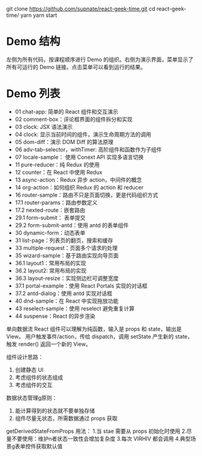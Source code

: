git clone https://github.com/supnate/react-geek-time.git
cd react-geek-time/
yarn yarn start


# Demo 结构
左侧为所有代码，按课程顺序进行 Demo 的组织。右侧为演示界面，菜单显示了所有可运行的 Demo 链接。点击菜单可以看到运行的结果。


# Demo 列表
* 01 chat-app: 简单的 React 组件和交互演示
* 02 comment-box：评论框界面的组件拆分和实现
* 03 clock: JSX 语法演示
* 04 clock: 显示当前时间的组件，演示生命周期方法的调用
* 05 dom-diff：演示 DOM Diff 的算法原理
* 06 adv-tab-selector，withTimer: 高阶组件和函数作为子组件
* 07 locale-sample： 使用 Conext API 实现多语言切换
* 11 pure-reducer：纯 Redux 的使用
* 12 counter：在 React 中使用 Redux
* 13 async-action：Redux 异步 action，中间件的概念
* 14 org-action：如何组织 Redux 的 action 和 reducer
* 16 router-sample：路由不只是页面切换，更是代码组织方式
* 17.1 router-params：路由参数定义
* 17.2 nexted-route：嵌套路由
* 29.1 form-submit： 表单提交
* 29.2 form-submit-antd：使用 antd 的表单组件
* 30 dynamic-form：动态表单
* 31 list-page：列表页的翻页，搜索和缓存
* 33 multiple-request：页面多个请求的处理
* 35 wizard-sample：基于路由实现向导页面
* 36.1 layout1：常用布局的实现
* 36.2 layout2: 常用布局的实现
* 36.3 layout-resize：实现侧边栏可调整宽度
* 37.1 portal-example：使用 React Portals 实现的对话框
* 37.2 antd-dialog：使用 antd 实现对话框
* 40 dnd-sample：在 React 中实现拖放功能
* 43 reselect-sample：使用 reselect 避免重复计算
* 44 suspense：React 的异步渲染


单向数据流
React 组件可以理解为纯函数，输入是 props 和 state，输出是 View。
用户触发事件/action，传给 dispatch，调用 setState 产生新的 state，触发 render() 返回一个新的 View。

组件设计思路：
1. 创建静态 UI 
2. 考虑组件的状态组成 
3. 考虑组件的交互

数据状态管理g原则：
1. 能计算得到的状态就不要单独存储
2. 组件尽量无状态，所需数据通过 props 获取

getDerivedStateFromProps 用法：
1.当 stae 需要从 props 初始化时使用 
2.尽量不要使用：维护n者状态一致性会增加复杂度 
3.每次 VIRHIV 都会调用 
4.典型场景g表单控件获取默认值 











